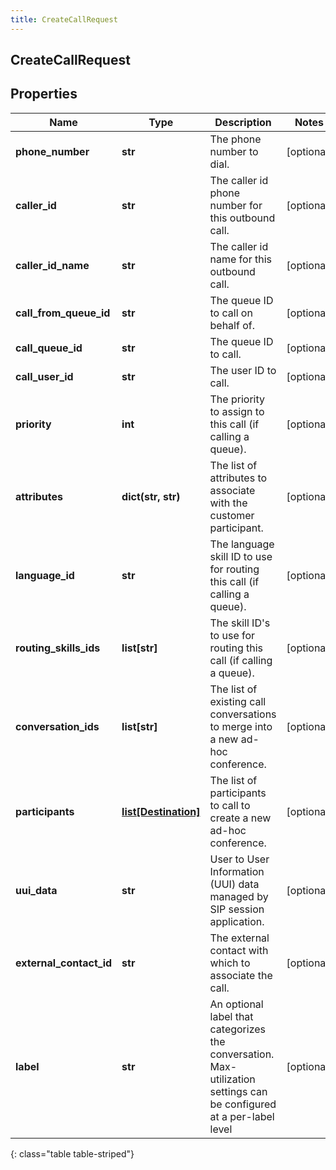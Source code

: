 ```yaml
---
title: CreateCallRequest
---
```

## CreateCallRequest

## Properties

|Name | Type | Description | Notes|
|------------ | ------------- | ------------- | -------------|
| **phone_number** | **str** | The phone number to dial. | [optional] |
| **caller_id** | **str** | The caller id phone number for this outbound call. | [optional] |
| **caller_id_name** | **str** | The caller id name for this outbound call. | [optional] |
| **call_from_queue_id** | **str** | The queue ID to call on behalf of. | [optional] |
| **call_queue_id** | **str** | The queue ID to call. | [optional] |
| **call_user_id** | **str** | The user ID to call. | [optional] |
| **priority** | **int** | The priority to assign to this call (if calling a queue). | [optional] |
| **attributes** | **dict(str, str)** | The list of attributes to associate with the customer participant. | [optional] |
| **language_id** | **str** | The language skill ID to use for routing this call (if calling a queue). | [optional] |
| **routing_skills_ids** | **list[str]** | The skill ID&#39;s to use for routing this call (if calling a queue). | [optional] |
| **conversation_ids** | **list[str]** | The list of existing call conversations to merge into a new ad-hoc conference. | [optional] |
| **participants** | [**list[Destination]**](Destination.html) | The list of participants to call to create a new ad-hoc conference. | [optional] |
| **uui_data** | **str** | User to User Information (UUI) data managed by SIP session application. | [optional] |
| **external_contact_id** | **str** | The external contact with which to associate the call. | [optional] |
| **label** | **str** | An optional label that categorizes the conversation.  Max-utilization settings can be configured at a per-label level | [optional] |
{: class="table table-striped"}



